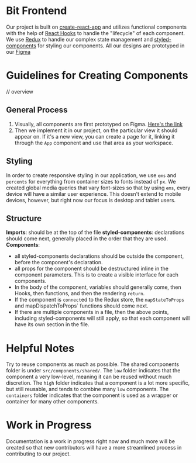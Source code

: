 # Bit Frontend
Our project is built on [create-react-app][1] and utilizes functional components with the help of [React Hooks][2] to handle the "lifecycle" of each component. We use [Redux][3] to handle our complex state management and [styled-components][4] for styling our components. All our designs are prototyped in our [Figma][5]

# Guidelines for Creating Components
// overview

## General Process
1. Visually, all components are first prototyped on Figma. [Here's the link][5]
2. Then we implement it in our project, on the particular view it should appear on. If it's a new view, you can create a page for it, linking it through the `App` component and use that area as your workspace. 

## Styling
In order to create responsive styling in our application, we use `ems` and `percents` for everything from container sizes to fonts instead of `px`. We created global media queries that vary font-sizes so that by using `ems`, every device will have a similar user experience. This doesn't extend to mobile devices, however, but right now our focus is desktop and tablet users.

## Structure

**Imports**: should be at the top of the file
**styled-components**: declarations should come next, generally placed in the order that they are used.
**Components**:
- all styled-components declarations should be outside the component, before the component's declaration.
- all props for the component should be destructured inline in the component parameters. This is to create a visible interface for each components.
- In the body of the component, variables should generally come, then Hooks, then functions, and then the rendering `return`.
- If the component is `connect`ed to the Redux store, the `mapStateToProps` and mapDispatchToProps` functions should come next.
- If there are multiple components in a file, then the above points, including styled-components will still apply, so that each component will have its own section in the file.

# Helpful Notes
Try to reuse components as much as possible. The shared components folder is under `src/components/shared/`. The `low` folder indicates that the component a very low-level, meaning it can be reused without much discretion. The `high` folder indicates that a component is a lot more specific, but still reusable, and tends to combine many `low` components. The `containers` folder indicates that the component is used as a wrapper or container for many other components.

# Work in Progress
Documentation is a work in progress right now and much more will be created so that new contributors will have a more streamlined process in contributing to our project.


[1]: https://reactjs.org/docs/create-a-new-react-app.html
[2]: https://reactjs.org/docs/hooks-intro.html
[3]: https://redux.js.org/
[4]: https://styled-components.com/
[5]: https://www.figma.com/file/pyXHrfSlr2xx3xunNXjcpx/New-UI
